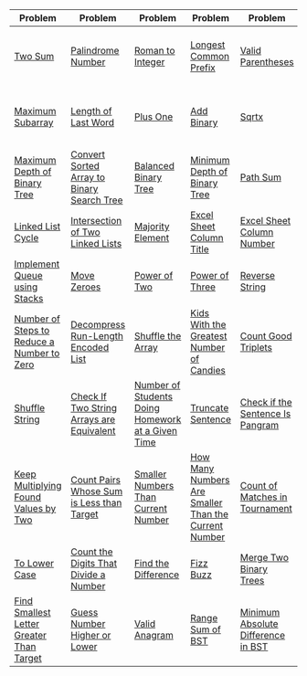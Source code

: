 | Problem | Problem | Problem | Problem | Problem | Problem | Problem | Problem | Problem | Problem |
|---------|---------|---------|---------|---------|---------|---------|---------|---------|---------|
| [Two Sum](#two-sum) | [Palindrome Number](#palindrome-number) | [Roman to Integer](#roman-to-integer) | [Longest Common Prefix](#longest-common-prefix) | [Valid Parentheses](#valid-parentheses) | [Merge Two Sorted Lists](#merge-two-sorted-lists) | [Remove Duplicates from Sorted Array](#remove-duplicates-from-sorted-array) | [Remove Element](#remove-element) | [Implement strstr](#implement-strstr) | [Search Insert Position](#search-insert-position) |
| [Maximum Subarray](#maximum-subarray) | [Length of Last Word](#length-of-last-word) | [Plus One](#plus-one) | [Add Binary](#add-binary) | [Sqrtx](#sqrtx) | [Climbing Stairs](#climbing-stairs) | [Remove Duplicates from Sorted List](#remove-duplicates-from-sorted-list) | [Merge Sorted Array](#merge-sorted-array) | [Binary Tree Inorder Traversal](#binary-tree-inorder-traversal) | [Symmetric Tree](#symmetric-tree) |
| [Maximum Depth of Binary Tree](#maximum-depth-of-binary-tree) | [Convert Sorted Array to Binary Search Tree](#convert-sorted-array-to-binary-search-tree) | [Balanced Binary Tree](#balanced-binary-tree) | [Minimum Depth of Binary Tree](#minimum-depth-of-binary-tree) | [Path Sum](#path-sum) | [Pascals Triangle](#pascals-triangle) | [Pascals Triangle II](#pascals-triangle-ii) | [Best Time to Buy and Sell Stock](#best-time-to-buy-and-sell-stock) | [Valid Palindrome](#valid-palindrome) | [Single Number](#single-number) |
| [Linked List Cycle](#linked-list-cycle) | [Intersection of Two Linked Lists](#intersection-of-two-linked-lists) | [Majority Element](#majority-element) | [Excel Sheet Column Title](#excel-sheet-column-title) | [Excel Sheet Column Number](#excel-sheet-column-number) | [Happy Number](#happy-number) | [Remove Linked List Elements](#remove-linked-list-elements) | [Isomorphic Strings](#isomorphic-strings) | [Reverse Linked List](#reverse-linked-list) | [Contains Duplicate](#contains-duplicate) |
| [Implement Queue using Stacks](#implement-queue-using-stacks) | [Move Zeroes](#move-zeroes) | [Power of Two](#power-of-two) | [Power of Three](#power-of-three) | [Reverse String](#reverse-string) | [First Unique Character in a String](#first-unique-character-in-a-string) | [Ransom Note](#ransom-note) | [Island Perimeter](#island-perimeter) | [Find All Numbers Disappeared in an Array](#find-all-numbers-disappeared-in-an-array) | [Subtract the Product and Sum of Digits of an Integer](#subtract-the-product-and-sum-of-digits-of-an-integer) |
| [Number of Steps to Reduce a Number to Zero](#number-of-steps-to-reduce-a-number-to-zero) | [Decompress Run-Length Encoded List](#decompress-run-length-encoded-list) | [Shuffle the Array](#shuffle-the-array) | [Kids With the Greatest Number of Candies](#kids-with-the-greatest-number-of-candies) | [Count Good Triplets](#count-good-triplets) | [Richest Customer Wealth](#richest-customer-wealth) | [Create Target Array in the Given Order](#create-target-array-in-the-given-order) | [Defanging an IP Address](#defanging-an-ip-address) | [Jewels and Stones](#jewels-and-stones) | [Goal Parser Interpretation](#goal-parser-interpretation) |
| [Shuffle String](#shuffle-string) | [Check If Two String Arrays are Equivalent](#check-if-two-string-arrays-are-equivalent) | [Number of Students Doing Homework at a Given Time](#number-of-students-doing-homework-at-a-given-time) | [Truncate Sentence](#truncate-sentence) | [Check if the Sentence Is Pangram](#check-if-the-sentence-is-pangram) | [Count the Number of Consistent Strings](#count-the-number-of-consistent-strings) | [Maximum Number of Words Found in Sentences](#maximum-number-of-words-found-in-sentences) | [Merge Strings Alternately](#merge-strings-alternately) | [Final Value of Variable After Performing Operations](#final-value-of-variable-after-performing-operations) | [Check if Word Equals Summation of Two Words](#check-if-word-equals-summation-of-two-words) |
| [Keep Multiplying Found Values by Two](#keep-multiplying-found-values-by-two) | [Count Pairs Whose Sum is Less than Target](#count-pairs-whose-sum-is-less-than-target) | [Smaller Numbers Than Current Number](#smaller-numbers-than-current-number) | [How Many Numbers Are Smaller Than the Current Number](#how-many-numbers-are-smaller-than-the-current-number) | [Count of Matches in Tournament](#count-of-matches-in-tournament) | [Count Items Matching a Rule](#count-items-matching-a-rule) | [Find Numbers with Even Number of Digits](#find-numbers-with-even-number-of-digits) | [Sum of All Odd Length Subarrays](#sum-of-all-odd-length-subarrays) | [Count Negative Numbers in a Sorted Matrix](#count-negative-numbers-in-a-sorted-matrix) | [Maximum 69 Number](#maximum-69-number) |
| [To Lower Case](#to-lower-case) | [Count the Digits That Divide a Number](#count-the-digits-that-divide-a-number) | [Find the Difference](#find-the-difference) | [Fizz Buzz](#fizz-buzz) | [Merge Two Binary Trees](#merge-two-binary-trees) | [Binary Tree Preorder Traversal](#binary-tree-preorder-traversal) | [Sum of Left Leaves](#sum-of-left-leaves) | [N-ary Tree Preorder Traversal](#n-ary-tree-preorder-traversal) | [N-ary Tree Postorder Traversal](#n-ary-tree-postorder-traversal) | [Binary Tree Paths](#binary-tree-paths) |
| [Find Smallest Letter Greater Than Target](#find-smallest-letter-greater-than-target) | [Guess Number Higher or Lower](#guess-number-higher-or-lower) | [Valid Anagram](#valid-anagram) | [Range Sum of BST](#range-sum-of-bst) | [Minimum Absolute Difference in BST](#minimum-absolute-difference-in-bst) | [Find Mode in Binary Search Tree](#find-mode-in-binary-search-tree) | [Second Minimum Node In a Binary Tree](#second-minimum-node-in-a-binary-tree) | [Reshape the Matrix](#reshape-the-matrix) | [Diagonal Traverse](#diagonal-traverse) | [Matrix Diagonal Sum](#matrix-diagonal-sum) |
